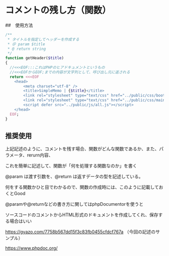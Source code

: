 # コメントの残し方（関数）

##　使用方法
```php
/**
 * タイトルを指定してヘッダーを作成する
 * ＠ param $title
 * @ return string
 */
function getHeader($title)
{
  //<<<EOF:::これはPHPのヒアドキュメントというもの
  //<<<EOFからEOF;までの内容が文字列として、呼び出し元に返される
  return <<<EOF
    <head>
        <meta charset="utf-8" />
        <title>SimpleMemo | {$title}</title>
        <link rel="stylesheet" type="text/css" href="../public/css/bootstrap.min.css" />
        <link rel="stylesheet" type="text/css" href="../public/css/main.css" />
        <script defer src="../public/js/all.js"></script>
    </head>
  EOF;
}
```

## 推奨使用

上記記述のように、コメントを残す場合、関数がどんな関数であるか、また、パラメータ、rerurn内容、

これを簡単に記述して、関数が「何を処理する関数なのか」を書く

@param は渡す引数を、@return は返すデータの型を記述している。

何をする関数かひと目でわかるので、関数の作成時には、このように記載しておくとGood

@paramや@returnなどの書き方に関してはphpDocumentorを使うと

ソースコードのコメントからHTML形式のドキュメントを作成してくれ、保存する場合はいい

https://gyazo.com/7758b567dd15f3c83fb0455cfdcf767a
（今回の記述のサンプル）

https://www.phpdoc.org/

